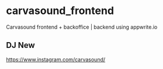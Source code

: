 # carvasound_frontend
Carvasound frontend + backoffice | backend using appwrite.io

## DJ New
https://www.instagram.com/carvasound/
